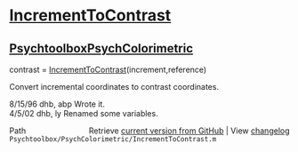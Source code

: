 # [IncrementToContrast](IncrementToContrast)
## [Psychtoolbox](Psychtoolbox)[PsychColorimetric](PsychColorimetric)

contrast = [IncrementToContrast](IncrementToContrast)(increment,reference)  
  
Convert incremental coordinates to contrast coordinates.  
  
8/15/96  dhb, abp  Wrote it.  
4/5/02   dhb, ly   Renamed some variables.  




<div class="code_header" style="text-align:right;">
  <span style="float:left;">Path&nbsp;&nbsp;</span> <span class="counter">Retrieve <a href=
  "https://raw.github.com/Psychtoolbox-3/Psychtoolbox-3/beta/Psychtoolbox/PsychColorimetric/IncrementToContrast.m">current version from GitHub</a> | View <a href=
  "https://github.com/Psychtoolbox-3/Psychtoolbox-3/commits/beta/Psychtoolbox/PsychColorimetric/IncrementToContrast.m">changelog</a></span>
</div>
<div class="code">
  <code>Psychtoolbox/PsychColorimetric/IncrementToContrast.m</code>
</div>

